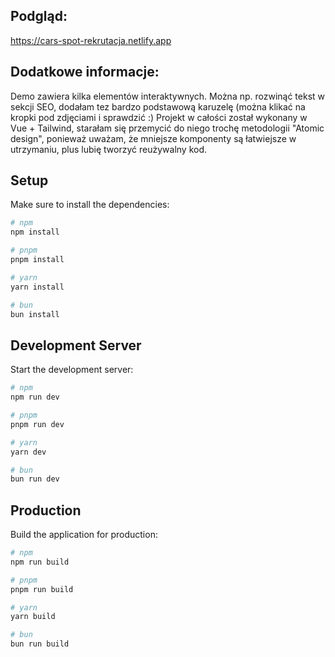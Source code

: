 ## Podgląd:
https://cars-spot-rekrutacja.netlify.app

## Dodatkowe informacje:
Demo zawiera kilka elementów interaktywnych. Można np. rozwinąć tekst w sekcji SEO, dodałam tez bardzo podstawową karuzelę (można klikać na kropki pod zdjęciami i sprawdzić :)
Projekt w całości został wykonany w Vue + Tailwind, starałam się przemycić do niego trochę metodologii "Atomic design", ponieważ uważam, że mniejsze komponenty są łatwiejsze w utrzymaniu, plus lubię tworzyć reużywalny kod.


## Setup

Make sure to install the dependencies:

```bash
# npm
npm install

# pnpm
pnpm install

# yarn
yarn install

# bun
bun install
```

## Development Server

Start the development server:

```bash
# npm
npm run dev

# pnpm
pnpm run dev

# yarn
yarn dev

# bun
bun run dev
```

## Production

Build the application for production:

```bash
# npm
npm run build

# pnpm
pnpm run build

# yarn
yarn build

# bun
bun run build
```

